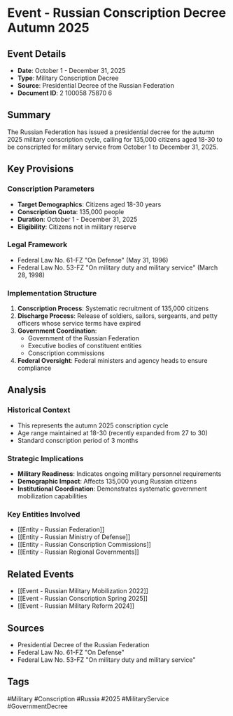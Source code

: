 # Event - Russian Conscription Decree Autumn 2025

## Event Details
- **Date**: October 1 - December 31, 2025
- **Type**: Military Conscription Decree
- **Source**: Presidential Decree of the Russian Federation
- **Document ID**: 2 100058 75870 6

## Summary
The Russian Federation has issued a presidential decree for the autumn 2025 military conscription cycle, calling for 135,000 citizens aged 18-30 to be conscripted for military service from October 1 to December 31, 2025.

## Key Provisions

### Conscription Parameters
- **Target Demographics**: Citizens aged 18-30 years
- **Conscription Quota**: 135,000 people
- **Duration**: October 1 - December 31, 2025
- **Eligibility**: Citizens not in military reserve

### Legal Framework
- Federal Law No. 61-FZ "On Defense" (May 31, 1996)
- Federal Law No. 53-FZ "On military duty and military service" (March 28, 1998)

### Implementation Structure
1. **Conscription Process**: Systematic recruitment of 135,000 citizens
2. **Discharge Process**: Release of soldiers, sailors, sergeants, and petty officers whose service terms have expired
3. **Government Coordination**: 
   - Government of the Russian Federation
   - Executive bodies of constituent entities
   - Conscription commissions
4. **Federal Oversight**: Federal ministers and agency heads to ensure compliance

## Analysis

### Historical Context
- This represents the autumn 2025 conscription cycle
- Age range maintained at 18-30 (recently expanded from 27 to 30)
- Standard conscription period of 3 months

### Strategic Implications
- **Military Readiness**: Indicates ongoing military personnel requirements
- **Demographic Impact**: Affects 135,000 young Russian citizens
- **Institutional Coordination**: Demonstrates systematic government mobilization capabilities

### Key Entities Involved
- [[Entity - Russian Federation]]
- [[Entity - Russian Ministry of Defense]]
- [[Entity - Russian Conscription Commissions]]
- [[Entity - Russian Regional Governments]]

## Related Events
- [[Event - Russian Military Mobilization 2022]]
- [[Event - Russian Conscription Spring 2025]]
- [[Event - Russian Military Reform 2024]]

## Sources
- Presidential Decree of the Russian Federation
- Federal Law No. 61-FZ "On Defense"
- Federal Law No. 53-FZ "On military duty and military service"

## Tags
#Military #Conscription #Russia #2025 #MilitaryService #GovernmentDecree

